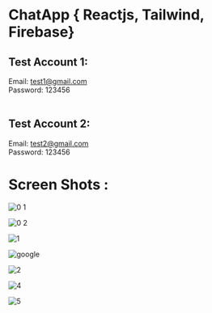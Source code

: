 # ChatApp { Reactjs, Tailwind, Firebase}

 ## Test Account 1:
   Email: test1@gmail.com<br>
   Password: 123456<br><br>
## Test Account 2:
   Email: test2@gmail.com<br>
   Password: 123456<br>

# Screen Shots :

![0 1](https://github.com/Abir-Hasan-Al-amin/ChatApp/assets/140844292/6d0bdbf1-e56c-4462-84f7-1e720a29284f)

![0 2](https://github.com/Abir-Hasan-Al-amin/ChatApp/assets/140844292/79c88e30-7ac2-4e35-b1d8-a38c56fca7af)

![1](https://github.com/Abir-Hasan-Al-amin/ChatApp/assets/140844292/c1b92ef5-ea47-4daa-ac11-7823b2a09580)

![google](https://github.com/Abir-Hasan-Al-amin/ChatApp/assets/140844292/0abb9369-7a62-45e1-b645-656e19c0d219)

![2](https://github.com/Abir-Hasan-Al-amin/ChatApp/assets/140844292/7c2c92d1-3e7d-47ce-85c7-c307f9d0b20f)

![4](https://github.com/Abir-Hasan-Al-amin/ChatApp/assets/140844292/987c3db0-82d5-4687-ba1b-7457e62451b9)

![5](https://github.com/Abir-Hasan-Al-amin/ChatApp/assets/140844292/09a5b311-ae7b-45f5-83e8-8b497838629c)

